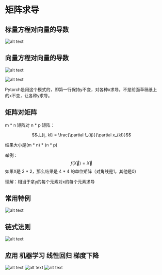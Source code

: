 # 矩阵求导

## 标量方程对向量的导数
![alt text](_attachments/矩阵求导/Page1.jpg) 

## 向量方程对向量的导数
![alt text](_attachments/矩阵求导/Page2.jpg)

![alt text](_attachments/矩阵求导/image.png)

Pytorch是用这个模式的，即第一行保持y不变，对各种x求导。不是前面草稿纸上的x不变，让各种y求导。

## 矩阵对矩阵

m * n 矩阵对 n * p 矩阵：

$$J_{ij, kl} = \frac{\partial f_{ij}}{\partial x_{kl}}$$

结果大小是(m * n) * (n * p)

举例：
$$f(\vec X) = \vec X$$
如果X是 2 * 2，那么结果是 4 * 4 的单位矩阵（对角线是1，其他是0）

理解：相当于拿y的每个元素对x的每个元素求导

## 常用特例
![alt text](_attachments/矩阵求导/Page3.jpg) 

## 链式法则
![alt text](_attachments/矩阵求导/Page4.jpg) 

## 应用 机器学习 线性回归 梯度下降
![alt text](_attachments/矩阵求导/Page5.jpg) 
![alt text](_attachments/矩阵求导/Page6.jpg) 
![alt text](_attachments/矩阵求导/Page7.jpg)